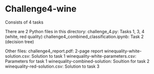 # Challenge4-wine
Consists of 4 tasks

There are 2 Python files in this directory:
challenge_4.py: Tasks 1, 3, 4 (white, red quality)
challenge4_combined_classification.ipynb: Task 2 (decision tree)

Other files:
challenge4_report.pdf: 2-page report
winequality-white-solution.csv: Solution to task 1
winequality-white-parameters.csv: Parameters for task 1
winequality-combined-solution: Soultion for task 2
winequality-red-solution.csv: Solution to task 3

